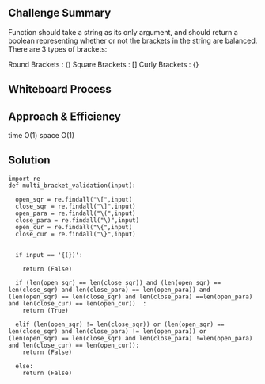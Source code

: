 ## Challenge Summary

Function should take a string as its only argument, and should return a boolean representing whether or not the brackets in the string are balanced. There are 3 types of brackets:

Round Brackets : ()
Square Brackets : []
Curly Brackets : {}

## Whiteboard Process

## Approach & Efficiency

time O(1) space O(1)

## Solution

```
import re
def multi_bracket_validation(input):

  open_sqr = re.findall("\[",input)
  close_sqr = re.findall("\]",input)
  open_para = re.findall("\(",input)
  close_para = re.findall("\)",input)
  open_cur = re.findall("\{",input)
  close_cur = re.findall("\}",input)


  if input == '{(})':

    return (False)

  if (len(open_sqr) == len(close_sqr)) and (len(open_sqr) == len(close_sqr) and len(close_para) == len(open_para)) and (len(open_sqr) == len(close_sqr) and len(close_para) ==len(open_para) and len(close_cur) == len(open_cur))  :
    return (True)

  elif (len(open_sqr) != len(close_sqr)) or (len(open_sqr) == len(close_sqr) and len(close_para) != len(open_para)) or (len(open_sqr) == len(close_sqr) and len(close_para) !=len(open_para) and len(close_cur) == len(open_cur)):
    return (False)

  else:
    return (False)

```
